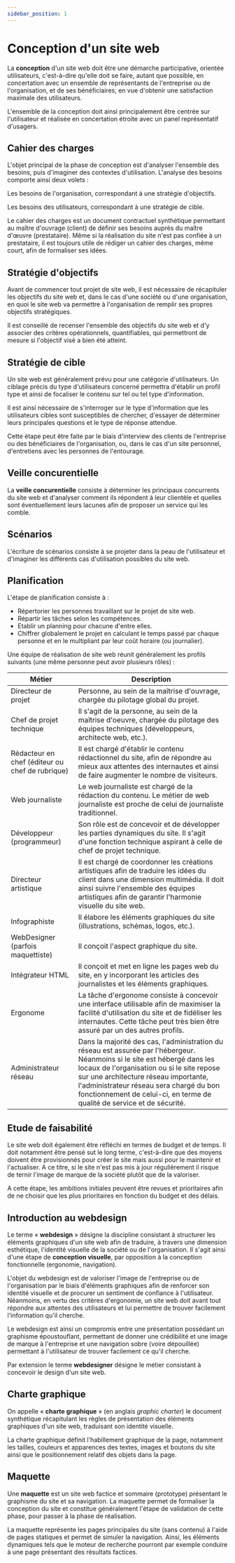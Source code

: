 ```yaml
---
sidebar_position: 1
---
```


# Conception d'un site web

La **conception** d'un site web doit être une démarche participative, orientée utilisateurs, c'est-à-dire qu'elle doit se faire, autant que possible, en concertation avec un ensemble de représentants de l'entreprise ou de l'organisation, et de ses bénéficiaires, en vue d'obtenir une satisfaction maximale des utilisateurs.

L'ensemble de la conception doit ainsi principalement être centrée sur l'utilisateur et réalisée en concertation étroite avec un panel représentatif d'usagers.


## Cahier des charges
    
L'objet principal de la phase de conception est d'analyser l'ensemble des besoins, puis d'imaginer des contextes d'utilisation. L'analyse des besoins comporte ainsi deux volets :

Les besoins de l'organisation, correspondant à une stratégie d'objectifs.

Les besoins des utilisateurs, correspondant à une stratégie de cible.

Le cahier des charges est un document contractuel synthétique permettant au maître d'ouvrage (client) de définir ses besoins auprès du maître d'œuvre (prestataire). Même si la réalisation du site n'est pas confiée à un prestataire, il est toujours utile de rédiger un cahier des charges, même court, afin de formaliser ses idées.


## Stratégie d'objectifs
    
Avant de commencer tout projet de site web, il est nécessaire de récapituler les objectifs du site web et, dans le cas d'une société ou d'une organisation, en quoi le site web va permettre à l'organisation de remplir ses propres objectifs stratégiques.

Il est conseillé de recenser l'ensemble des objectifs du site web et d'y associer des critères opérationnels, quantifiables, qui permettront de mesure si l'objectif visé a bien été atteint.


## Stratégie de cible
    
Un site web est généralement prévu pour une catégorie d'utilisateurs. Un ciblage précis du type d'utilisateurs concerné permettra d'établir un profil type et ainsi de focaliser le contenu sur tel ou tel type d'information.

Il est ainsi nécessaire de s'interroger sur le type d'information que les utilisateurs cibles sont susceptibles de chercher, d'essayer de déterminer leurs principales questions et le type de réponse attendue.

Cette étape peut être faite par le biais d'interview des clients de l'entreprise ou des bénéficiaires de l'organisation, ou, dans le cas d'un site personnel, d'entretiens avec les personnes de l'entourage.


## Veille concurentielle

La **veille concurentielle** consiste à déterminer les principaux concurrents du site web et d'analyser comment ils répondent à leur clientèle et quelles sont éventuellement leurs lacunes afin de proposer un service qui les comble.


## Scénarios

L'écriture de scénarios consiste à se projeter dans la peau de l'utilisateur et d'imaginer les différents cas d'utilisation possibles du site web.


## Planification
    

L'étape de planification consiste à :

  - Répertorier les personnes travaillant sur le projet de site web.
  - Répartir les tâches selon les compétences.
  - Etablir un planning pour chacune d'entre elles.
  - Chiffrer globalement le projet en calculant le temps passé par chaque personne et en le multipliant par leur coût horaire (ou journalier).


Une équipe de réalisation de site web réunit généralement les profils suivants (une même personne peut avoir plusieurs rôles) :

| Métier | Description |
| --- | --- |
| Directeur de projet | Personne, au sein de la maîtrise d'ouvrage, chargée du pilotage global du projet. |
| Chef de projet technique | Il s'agit de la personne, au sein de la maîtrise d'oeuvre, chargée du pilotage des équipes techniques (développeurs, architecte web, etc.). |
| Rédacteur en chef (éditeur ou chef de rubrique) | Il est chargé d'établir le contenu rédactionnel du site, afin de répondre au mieux aux attentes des internautes et ainsi de faire augmenter le nombre de visiteurs. |
| Web journaliste | Le web journaliste est chargé de la rédaction du contenu. Le métier de web journaliste est proche de celui de journaliste traditionnel. |
| Développeur (programmeur) | Son rôle est de concevoir et de développer les parties dynamiques du site. Il s'agit d'une fonction technique aspirant à celle de chef de projet technique. |
| Directeur artistique | Il est chargé de coordonner les créations artistiques afin de traduire les idées du client dans une dimension multimédia. Il doit ainsi suivre l'ensemble des équipes artistiques afin de garantir l'harmonie visuelle du site web. |
| Infographiste | Il élabore les éléments graphiques du site (illustrations, schémas, logos, etc.). |
| WebDesigner (parfois maquettiste) | Il conçoit l'aspect graphique du site. |
| Intégrateur HTML | Il conçoit et met en ligne les pages web du site, en y incorporant les articles des journalistes et les éléments graphiques. |
| Ergonome | La tâche d'ergonome consiste à concevoir une interface utilisable afin de maximiser la facilité d'utilisation du site et de fidéliser les internautes. Cette tâche peut très bien être assuré par un des autres profils. |
| Administrateur réseau | Dans la majorité des cas, l'administration du réseau est assurée par l'hébergeur. Néanmoins si le site est hébergé dans les locaux de l'organisation ou si le site repose sur une architecture réseau importante, l'administrateur réseau sera chargé du bon fonctionnement de celui-ci, en terme de qualité de service et de sécurité. |

  
## Etude de faisabilité

Le site web doit également être réfléchi en termes de budget et de temps. Il doit notamment être pensé sut le long terme, c'est-à-dire que des moyens doivent être provisionnés pour créer le site mais aussi pour le maintenir et l'actualiser. A ce titre, si le site n'est pas mis à jour régulièrement il risque de ternir l'image de marque de la société plutôt que de la valoriser.

A cette étape, les ambitions initiales peuvent être revues et prioritaires afin de ne choisir que les plus prioritaires en fonction du budget et des délais.


## Introduction au webdesign

Le terme « **webdesign** » désigne la discipline consistant à structurer les éléments graphiques d'un site web afin de traduire, à travers une dimension esthétique, l'identité visuelle de la société ou de l'organisation. Il s'agit ainsi d'une étape de **conception visuelle**, par opposition à la conception fonctionnelle (ergonomie, navigation).

L'objet du webdesign est de valoriser l'image de l'entreprise ou de l'organisation par le biais d'éléments graphiques afin de renforcer son identité visuelle et de procurer un sentiment de confiance à l'utilisateur. Néanmoins, en vertu des critères d'ergonomie, un site web doit avant tout répondre aux attentes des utilisateurs et lui permettre de trouver facilement l'information qu'il cherche.

Le webdesign est ainsi un compromis entre une présentation possédant un graphisme époustouflant, permettant de donner une crédibilité et une image de marque à l'entreprise et une navigation sobre (voire dépouillée) permettant à l'utilisateur de trouver facilement ce qu'il cherche.

Par extension le terme **webdesigner** désigne le métier consistant à concevoir le design d'un site web.


## Charte graphique

On appelle « **charte graphique** » (en anglais _graphic charter_) le document synthétique récapitulant les règles de présentation des éléments graphiques d'un site web, traduisant son identité visuelle.

La charte graphique définit l'habillement graphique de la page, notamment les tailles, couleurs et apparences des textes, images et boutons du site ainsi que le positionnement relatif des objets dans la page.


## Maquette

Une **maquette** est un site web factice et sommaire (prototype) présentant le graphisme du site et sa navigation. La maquette permet de formaliser la conception du site et constitue généralement l'étape de validation de cette phase, pour passer à la phase de réalisation.

La maquette représente les pages principales du site (sans contenu) à l'aide de pages statiques et permet de simuler la navigation. Ainsi, les éléments dynamiques tels que le moteur de recherche pourront par exemple conduire à une page présentant des résultats factices.
